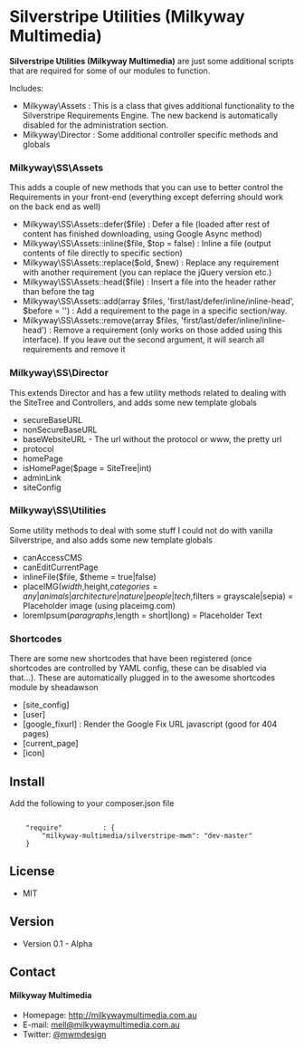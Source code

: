 Silverstripe Utilities (Milkyway Multimedia)
======
**Silverstripe Utilities (Milkyway Multimedia)** are just some additional scripts that are required for some of our modules to function.

Includes:
- Milkyway\Assets : This is a class that gives additional functionality to the Silverstripe Requirements Engine. The new backend is automatically disabled for the administration section.
- Milkyway\Director : Some additional controller specific methods and globals

### Milkyway\SS\Assets
This adds a couple of new methods that you can use to better control the Requirements in your front-end (everything except deferring should work on the back end as well)

- Milkyway\SS\Assets::defer($file) : Defer a file (loaded after rest of content has finished downloading, using Google Async method)
- Milkyway\SS\Assets::inline($file, $top = false) : Inline a file (output contents of file directly to specific section)
- Milkyway\SS\Assets::replace($old, $new) : Replace any requirement with another requirement (you can replace the jQuery version etc.)
- Milkyway\SS\Assets::head($file) : Insert a file into the header rather than before the </body> tag
- Milkyway\SS\Assets::add(array $files, 'first/last/defer/inline/inline-head', $before = '') : Add a requirement to the page in a specific section/way.
- Milkyway\SS\Assets::remove(array $files, 'first/last/defer/inline/inline-head') : Remove a requirement (only works on those added using this interface). If you leave out the second argument, it will search all requirements and remove it

### Milkyway\SS\Director
This extends Director and has a few utility methods related to dealing with the SiteTree and Controllers, and adds some new template globals

- secureBaseURL
- nonSecureBaseURL
- baseWebsiteURL - The url without the protocol or www, the pretty url
- protocol
- homePage
- isHomePage($page = SiteTree|int)
- adminLink
- siteConfig

### Milkyway\SS\Utilities
Some utility methods to deal with some stuff I could not do with vanilla Silverstripe, and also adds some new template globals

- canAccessCMS
- canEditCurrentPage
- inlineFile($file, $theme = true|false)
- placeIMG($width,$height,$categories = any|animals|architecture|nature|people|tech,$filters = grayscale|sepia) = Placeholder image (using placeimg.com)
- loremIpsum($paragraphs,$length = short|long) = Placeholder Text

### Shortcodes
There are some new shortcodes that have been registered (once shortcodes are controlled by YAML config, these can be disabled via that...). These are automatically plugged in to the awesome shortcodes module by sheadawson

- [site_config]
- [user]
- [google_fixurl] : Render the Google Fix URL javascript (good for 404 pages)
- [current_page]
- [icon]

## Install
Add the following to your composer.json file

```

    "require"          : {
		"milkyway-multimedia/silverstripe-mwm": "dev-master"
	}

```

## License
* MIT

## Version
* Version 0.1 - Alpha

## Contact
#### Milkyway Multimedia
* Homepage: http://milkywaymultimedia.com.au
* E-mail: mell@milkywaymultimedia.com.au
* Twitter: [@mwmdesign](https://twitter.com/mwmdesign "mwmdesign on twitter")